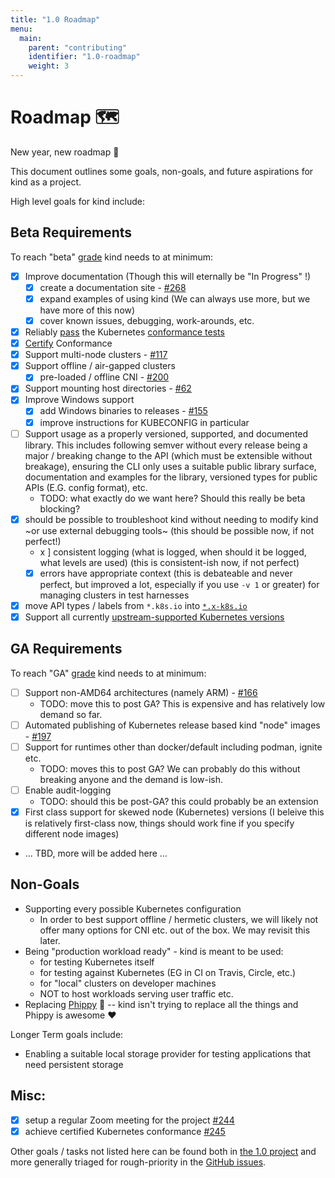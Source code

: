 ```yaml
---
title: "1.0 Roadmap"
menu:
  main:
    parent: "contributing"
    identifier: "1.0-roadmap"
    weight: 3
---
```

# Roadmap 🗺️

New year, new roadmap 🎉  

This document outlines some goals, non-goals, and future aspirations for kind
as a project.

High level goals for kind include:

## Beta Requirements

To reach "beta" [grade][deprecation-policy] kind needs to at minimum:

- [x] Improve documentation (Though this will eternally be "In Progress" !)
  - [X] create a documentation site - [#268]
  - [x] expand examples of using kind (We can always use more, but we have more of this now)
  - [x] cover known issues, debugging, work-arounds, etc.
- [x] Reliably [pass][kind-conformance-dashboard] the Kubernetes [conformance tests]
 - [x] [Certify][certified] Conformance
- [x] Support multi-node clusters - [#117]
- [x] Support offline / air-gapped clusters
  - [x] pre-loaded / offline CNI - [#200]
- [x] Support mounting host directories - [#62]
- [x] Improve Windows support
  - [x] add Windows binaries to releases - [#155]
  - [x] improve instructions for KUBECONFIG in particular
- [ ] Support usage as a properly versioned, supported, and documented library. This includes following semver without every release being a major / breaking change to the API (which must be extensible without breakage), ensuring the CLI only uses a suitable public library surface, documentation and examples for the library, versioned types for public APIs (E.G. config format), etc.
  - TODO: what exactly do we want here? Should this really be beta blocking?
- [x] should be possible to troubleshoot kind without needing to modify kind ~or use external debugging tools~ (this should be possible now, if not perfect!)
  - x ] consistent logging (what is logged, when should it be logged, what levels are used) (this is consistent-ish now, if not perfect)
  - [x] errors have appropriate context (this is debateable and never perfect, but improved a lot, especially if you use `-v 1` or greater)
for managing clusters in test harnesses
- [x] move API types / labels from `*.k8s.io` into [`*.x-k8s.io`][api-review-voluntary]
- [x] Support all currently [upstream-supported Kubernetes versions][version-skew-policy]

## GA Requirements

To reach "GA" [grade][deprecation-policy] kind needs to at minimum:

- [ ] Support non-AMD64 architectures (namely ARM) - [#166]
  - TODO: move this to post GA? This is expensive and has relatively low demand so far.
- [ ] Automated publishing of Kubernetes release based kind "node" images - [#197]
- [ ] Support for runtimes other than docker/default including podman, ignite etc.
  - TODO: moves this to post GA? We can probably do this without breaking anyone and the demand is low-ish.
- [ ] Enable audit-logging
  - TODO: should this be post-GA? this could probably be an extension
- [x] First class support for skewed node (Kubernetes) versions (I beleive this is relatively first-class now, things should work fine if you specify different node images)
- ... TBD, more will be added here ...

## Non-Goals

- Supporting every possible Kubernetes configuration
  - In order to best support offline / hermetic clusters, we will likely not
  offer many options for CNI etc. out of the box. We may revisit this later.
- Being "production workload ready" - kind is meant to be used:
  - for testing Kubernetes itself
  - for testing against Kubernetes (EG in CI on Travis, Circle, etc.)
  - for "local" clusters on developer machines
  - NOT to host workloads serving user traffic etc.
- Replacing [Phippy] 🦒 -- kind isn't trying to replace all the things
and Phippy is awesome ❤️

Longer Term goals include:

- Enabling a suitable local storage provider for testing applications that need
persistent storage

## Misc:

- [x] setup a regular Zoom meeting for the project [#244]
- [x] achieve certified Kubernetes conformance [#245]

Other goals / tasks not listed here can be found both in [the 1.0 project] and 
more generally triaged for rough-priority in the [GitHub issues].

[kind-conformance-dashboard]: https://testgrid.k8s.io/conformance-kind
[version-skew-policy]: https://kubernetes.io/docs/setup/release/version-skew-policy/
[deprecation-policy]: https://kubernetes.io/docs/reference/using-api/deprecation-policy/
[certified]: https://github.com/cncf/k8s-conformance/pull/451#issuecomment-457663982
[conformance tests]: https://github.com/cncf/k8s-conformance
[api-review-voluntary]: https://github.com/kubernetes/community/blob/master/sig-architecture/api-review-process.md#voluntary
[1.0]: https://github.com/kubernetes-sigs/kind/projects/1
[the 1.0 project]: https://github.com/kubernetes-sigs/kind/projects/1
[GitHub issues]: https://github.com/kubernetes-sigs/kind/issues
[#62]: https://github.com/kubernetes-sigs/kind/issues/62
[#117]: https://github.com/kubernetes-sigs/kind/issues/117
[#166]: https://github.com/kubernetes-sigs/kind/issues/166
[#155]: https://github.com/kubernetes-sigs/kind/issues/155
[#197]: https://github.com/kubernetes-sigs/kind/issues/197
[#200]: https://github.com/kubernetes-sigs/kind/issues/200
[#244]: https://github.com/kubernetes-sigs/kind/issues/244
[#245]: https://github.com/kubernetes-sigs/kind/issues/245
[#268]: https://github.com/kubernetes-sigs/kind/pull/268

[Phippy]: https://phippy.io/
